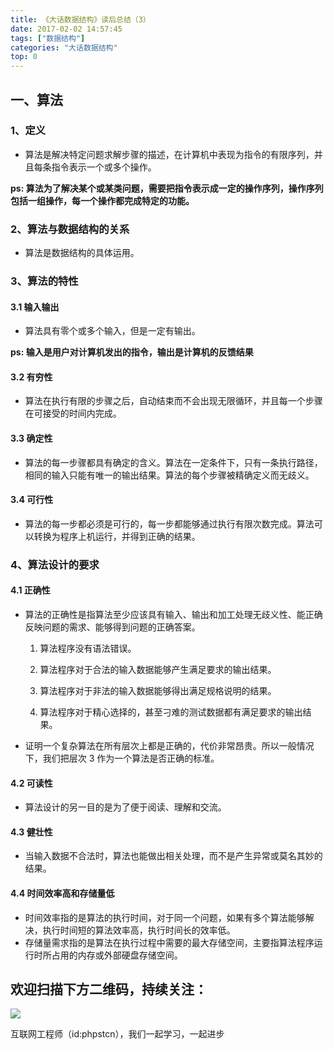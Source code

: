 ```yaml
---
title: 《大话数据结构》读后总结（3）
date: 2017-02-02 14:57:45
tags: ["数据结构"]
categories: "大话数据结构"
top: 0
---
```


## 一、算法

### 1、定义

  - 算法是解决特定问题求解步骤的描述，在计算机中表现为指令的有限序列，并且每条指令表示一个或多个操作。

**ps: 算法为了解决某个或某类问题，需要把指令表示成一定的操作序列，操作序列包括一组操作，每一个操作都完成特定的功能。**

### 2、算法与数据结构的关系

- 算法是数据结构的具体运用。

### 3、算法的特性

#### 3.1 输入输出

- 算法具有零个或多个输入，但是一定有输出。

**ps: 输入是用户对计算机发出的指令，输出是计算机的反馈结果**

#### 3.2 有穷性

- 算法在执行有限的步骤之后，自动结束而不会出现无限循环，并且每一个步骤在可接受的时间内完成。

#### 3.3 确定性

- 算法的每一步骤都具有确定的含义。算法在一定条件下，只有一条执行路径，相同的输入只能有唯一的输出结果。算法的每个步骤被精确定义而无歧义。

#### 3.4 可行性

- 算法的每一步都必须是可行的，每一步都能够通过执行有限次数完成。算法可以转换为程序上机运行，并得到正确的结果。

### 4、算法设计的要求

#### 4.1 正确性

- 算法的正确性是指算法至少应该具有输入、输出和加工处理无歧义性、能正确反映问题的需求、能够得到问题的正确答案。

  1. 算法程序没有语法错误。

  2. 算法程序对于合法的输入数据能够产生满足要求的输出结果。

  3. 算法程序对于非法的输入数据能够得出满足规格说明的结果。

  4. 算法程序对于精心选择的，甚至刁难的测试数据都有满足要求的输出结果。

- 证明一个复杂算法在所有层次上都是正确的，代价非常昂贵。所以一般情况下，我们把层次 3 作为一个算法是否正确的标准。

#### 4.2 可读性

- 算法设计的另一目的是为了便于阅读、理解和交流。

#### 4.3 健壮性

- 当输入数据不合法时，算法也能做出相关处理，而不是产生异常或莫名其妙的结果。

#### 4.4 时间效率高和存储量低

- 时间效率指的是算法的执行时间，对于同一个问题，如果有多个算法能够解决，执行时间短的算法效率高，执行时间长的效率低。
- 存储量需求指的是算法在执行过程中需要的最大存储空间，主要指算法程序运行时所占用的内存或外部硬盘存储空间。

## 欢迎扫描下方二维码，持续关注：

![](https://ww1.sinaimg.cn/large/a616b9a4gy1g4xzv954a4j20760763yo.jpg)

互联网工程师（id:phpstcn），我们一起学习，一起进步
